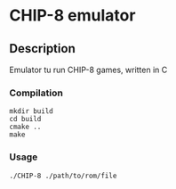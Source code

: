 # CHIP-8 emulator
## Description
Emulator tu run CHIP-8 games, written in C
### Compilation
```shell script
mkdir build
cd build
cmake ..
make
```
### Usage
```shell script
./CHIP-8 ./path/to/rom/file
```
